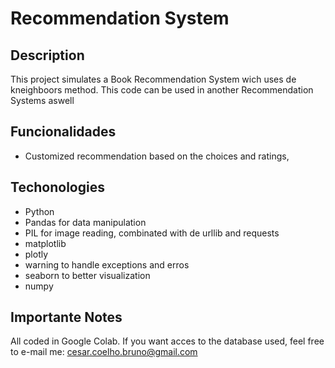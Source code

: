 # Recommendation System

## Description
This project simulates a Book Recommendation System wich uses de kneighboors method. This code can be used in another Recommendation Systems aswell

## Funcionalidades
- Customized recommendation based on the choices and ratings,

## Techonologies
- Python
- Pandas for data manipulation
- PIL for image reading, combinated with de urllib and requests
- matplotlib
- plotly
- warning to handle exceptions and erros
- seaborn to better visualization
- numpy


## Importante Notes
All coded in Google Colab. If you want acces to the database used, feel free to e-mail me: cesar.coelho.bruno@gmail.com

